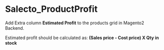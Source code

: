 # Salecto_ProductProfit
Add Extra column **Estimated Profit** to the products grid in Magento2 Backend.

Estimated profit should be calculated as: **(Sales price - Cost price) X Qty in stock**
